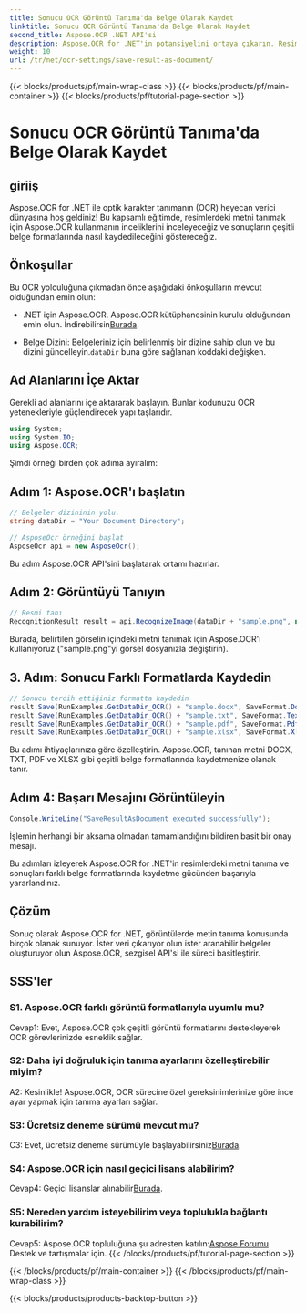 ```yaml
---
title: Sonucu OCR Görüntü Tanıma'da Belge Olarak Kaydet
linktitle: Sonucu OCR Görüntü Tanıma'da Belge Olarak Kaydet
second_title: Aspose.OCR .NET API'si
description: Aspose.OCR for .NET'in potansiyelini ortaya çıkarın. Resimlerdeki metni kolayca tanıyın ve sonuçları çeşitli belge formatlarında kaydedin.
weight: 10
url: /tr/net/ocr-settings/save-result-as-document/
---
```


{{< blocks/products/pf/main-wrap-class >}}
{{< blocks/products/pf/main-container >}}
{{< blocks/products/pf/tutorial-page-section >}}

# Sonucu OCR Görüntü Tanıma'da Belge Olarak Kaydet

## giriiş

Aspose.OCR for .NET ile optik karakter tanımanın (OCR) heyecan verici dünyasına hoş geldiniz! Bu kapsamlı eğitimde, resimlerdeki metni tanımak için Aspose.OCR kullanmanın inceliklerini inceleyeceğiz ve sonuçların çeşitli belge formatlarında nasıl kaydedileceğini göstereceğiz.

## Önkoşullar

Bu OCR yolculuğuna çıkmadan önce aşağıdaki önkoşulların mevcut olduğundan emin olun:

-  .NET için Aspose.OCR. Aspose.OCR kütüphanesinin kurulu olduğundan emin olun. İndirebilirsin[Burada](https://releases.aspose.com/ocr/net/).

-  Belge Dizini: Belgeleriniz için belirlenmiş bir dizine sahip olun ve bu dizini güncelleyin.`dataDir` buna göre sağlanan koddaki değişken.

## Ad Alanlarını İçe Aktar

Gerekli ad alanlarını içe aktararak başlayın. Bunlar kodunuzu OCR yetenekleriyle güçlendirecek yapı taşlarıdır.

```csharp
using System;
using System.IO;
using Aspose.OCR;
```

Şimdi örneği birden çok adıma ayıralım:

## Adım 1: Aspose.OCR'ı başlatın

```csharp
// Belgeler dizininin yolu.
string dataDir = "Your Document Directory";

// AsposeOcr örneğini başlat
AsposeOcr api = new AsposeOcr();
```

Bu adım Aspose.OCR API'sini başlatarak ortamı hazırlar.

## Adım 2: Görüntüyü Tanıyın

```csharp
// Resmi tanı
RecognitionResult result = api.RecognizeImage(dataDir + "sample.png", new RecognitionSettings { });
```

Burada, belirtilen görselin içindeki metni tanımak için Aspose.OCR'ı kullanıyoruz ("sample.png"yi görsel dosyanızla değiştirin).

## 3. Adım: Sonucu Farklı Formatlarda Kaydedin

```csharp
// Sonucu tercih ettiğiniz formatta kaydedin
result.Save(RunExamples.GetDataDir_OCR() + "sample.docx", SaveFormat.Docx);
result.Save(RunExamples.GetDataDir_OCR() + "sample.txt", SaveFormat.Text);
result.Save(RunExamples.GetDataDir_OCR() + "sample.pdf", SaveFormat.Pdf);
result.Save(RunExamples.GetDataDir_OCR() + "sample.xlsx", SaveFormat.Xlsx);
```

Bu adımı ihtiyaçlarınıza göre özelleştirin. Aspose.OCR, tanınan metni DOCX, TXT, PDF ve XLSX gibi çeşitli belge formatlarında kaydetmenize olanak tanır.

## Adım 4: Başarı Mesajını Görüntüleyin

```csharp
Console.WriteLine("SaveResultAsDocument executed successfully");
```

İşlemin herhangi bir aksama olmadan tamamlandığını bildiren basit bir onay mesajı.

Bu adımları izleyerek Aspose.OCR for .NET'in resimlerdeki metni tanıma ve sonuçları farklı belge formatlarında kaydetme gücünden başarıyla yararlandınız.

## Çözüm

Sonuç olarak Aspose.OCR for .NET, görüntülerde metin tanıma konusunda birçok olanak sunuyor. İster veri çıkarıyor olun ister aranabilir belgeler oluşturuyor olun Aspose.OCR, sezgisel API'si ile süreci basitleştirir.

## SSS'ler

### S1. Aspose.OCR farklı görüntü formatlarıyla uyumlu mu?

Cevap1: Evet, Aspose.OCR çok çeşitli görüntü formatlarını destekleyerek OCR görevlerinizde esneklik sağlar.

### S2: Daha iyi doğruluk için tanıma ayarlarını özelleştirebilir miyim?

A2: Kesinlikle! Aspose.OCR, OCR sürecine özel gereksinimlerinize göre ince ayar yapmak için tanıma ayarları sağlar.

### S3: Ücretsiz deneme sürümü mevcut mu?

 C3: Evet, ücretsiz deneme sürümüyle başlayabilirsiniz[Burada](https://releases.aspose.com/).

### S4: Aspose.OCR için nasıl geçici lisans alabilirim?

 Cevap4: Geçici lisanslar alınabilir[Burada](https://purchase.aspose.com/temporary-license/).

### S5: Nereden yardım isteyebilirim veya toplulukla bağlantı kurabilirim?

 Cevap5: Aspose.OCR topluluğuna şu adresten katılın:[Aspose Forumu](https://forum.aspose.com/c/ocr/16) Destek ve tartışmalar için.
{{< /blocks/products/pf/tutorial-page-section >}}

{{< /blocks/products/pf/main-container >}}
{{< /blocks/products/pf/main-wrap-class >}}

{{< blocks/products/products-backtop-button >}}
